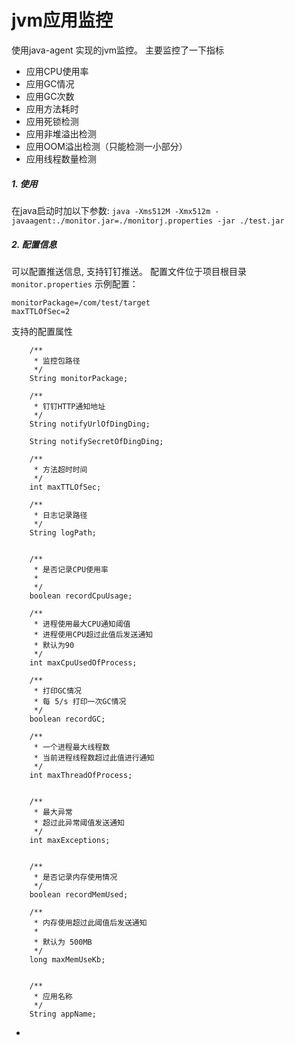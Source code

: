 # jvm应用监控

使用java-agent 实现的jvm监控。 主要监控了一下指标

- 应用CPU使用率
- 应用GC情况
- 应用GC次数
- 应用方法耗时
- 应用死锁检测
- 应用非堆溢出检测
- 应用OOM溢出检测（只能检测一小部分）
- 应用线程数量检测


##### 1. 使用
在java启动时加以下参数:
`java -Xms512M -Xmx512m -javaagent:./monitor.jar=./monitorj.properties -jar ./test.jar`


##### 2. 配置信息

可以配置推送信息, 支持钉钉推送。
配置文件位于项目根目录`monitor.properties`
示例配置：
```$xslt
monitorPackage=/com/test/target
maxTTLOfSec=2
```


支持的配置属性
```$xslt
    /**
     * 监控包路径
     */
    String monitorPackage;

    /**
     * 钉钉HTTP通知地址
     */
    String notifyUrlOfDingDing;

    String notifySecretOfDingDing;

    /**
     * 方法超时时间
     */
    int maxTTLOfSec;

    /**
     * 日志记录路径
     */
    String logPath;


    /**
     * 是否记录CPU使用率
     *
     */
    boolean recordCpuUsage;

    /**
     * 进程使用最大CPU通知阈值
     * 进程使用CPU超过此值后发送通知
     * 默认为90
     */
    int maxCpuUsedOfProcess;

    /**
     * 打印GC情况
     * 每 5/s 打印一次GC情况
     */
    boolean recordGC;

    /**
     * 一个进程最大线程数
     * 当前进程线程数超过此值进行通知
     */
    int maxThreadOfProcess;


    /**
     * 最大异常
     * 超过此异常阈值发送通知
     */
    int maxExceptions;


    /**
     * 是否记录内存使用情况
     */
    boolean recordMemUsed;

    /**
     * 内存使用超过此阈值后发送通知
     *
     * 默认为 500MB
     */
    long maxMemUseKb;


    /**
     * 应用名称
     */
    String appName;
```
- 

